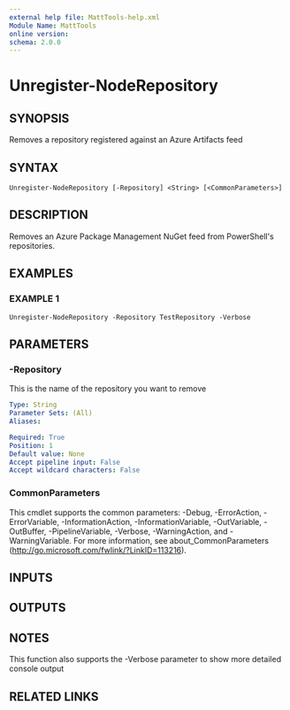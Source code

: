 ```yaml
---
external help file: MattTools-help.xml
Module Name: MattTools
online version:
schema: 2.0.0
---
```


# Unregister-NodeRepository

## SYNOPSIS
Removes a repository registered against an Azure Artifacts feed

## SYNTAX

```
Unregister-NodeRepository [-Repository] <String> [<CommonParameters>]
```

## DESCRIPTION
Removes an Azure Package Management NuGet feed from PowerShell's repositories.

## EXAMPLES

### EXAMPLE 1
```
Unregister-NodeRepository -Repository TestRepository -Verbose
```

## PARAMETERS

### -Repository
This is the name of the repository you want to remove

```yaml
Type: String
Parameter Sets: (All)
Aliases:

Required: True
Position: 1
Default value: None
Accept pipeline input: False
Accept wildcard characters: False
```

### CommonParameters
This cmdlet supports the common parameters: -Debug, -ErrorAction, -ErrorVariable, -InformationAction, -InformationVariable, -OutVariable, -OutBuffer, -PipelineVariable, -Verbose, -WarningAction, and -WarningVariable.
For more information, see about_CommonParameters (http://go.microsoft.com/fwlink/?LinkID=113216).

## INPUTS

## OUTPUTS

## NOTES
This function also supports the -Verbose parameter to show more detailed console output

## RELATED LINKS
